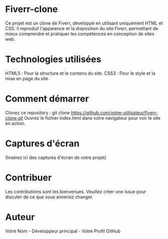 # Fiverr-clone
Ce projet est un clone de Fiverr, développé en utilisant uniquement HTML et CSS. Il reproduit l'apparence et la disposition du site Fiverr, permettant de mieux comprendre et pratiquer les compétences en conception de sites web.

# Technologies utilisées
HTML5 : Pour la structure et le contenu du site.
CSS3 : Pour le style et la mise en page du site.

# Comment démarrer
Clonez ce repository : git clone https://github.com/votre-utilisateur/fiverr-clone.git
Ouvrez le fichier index.html dans votre navigateur pour voir le site en action.

# Captures d'écran
(Insérez ici des captures d'écran de votre projet)

# Contribuer
Les contributions sont les bienvenues. Veuillez créer une issue pour discuter de ce que vous aimeriez changer.

# Auteur
Votre Nom - Développeur principal - Votre Profil GitHub
